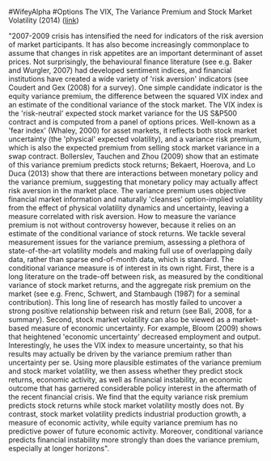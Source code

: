 #WifeyAlpha #Options 
The VIX, The Variance Premium and Stock Market Volatility (2014) ([link](https://www.ecb.europa.eu/pub/pdf/scpwps/ecbwp1675.pdf))

"2007-2009 crisis has intensified the need for indicators of the risk aversion of market participants. It has also become increasingly commonplace to assume that changes in risk appetites are an important determinant of asset prices. Not surprisingly, the behavioural finance literature (see e.g. Baker and Wurgler, 2007) had developed sentiment indices, and financial institutions have created a wide variety of 'risk aversion' indicators (see Coudert and Gex (2008) for a survey). One simple candidate indicator is the equity variance premium, the difference between the squared VIX index and an estimate of the conditional variance of the stock market. The VIX index is the 'risk-neutral' expected stock market variance for the US S&P500 contract and is computed from a panel of options prices. Well-known as a 'fear index' (Whaley, 2000) for asset markets, it reflects both stock market uncertainty (the 'physical' expected volatility), and a variance risk premium, which is also the expected premium from selling stock market variance in a swap contract. Bollerslev, Tauchen and Zhou (2009) show that an estimate of this variance premium predicts stock returns; Bekaert, Hoerova, and Lo Duca (2013) show that there are interactions between monetary policy and the variance premium, suggesting that monetary policy may actually affect risk aversion in the market place. The variance premium uses objective financial market information and naturally 'cleanses' option-implied volatility from the effect of physical volatility dynamics and uncertainty, leaving a measure correlated with risk aversion. How to measure the variance premium is not without controversy however, because it relies on an estimate of the conditional variance of stock returns. We tackle several measurement issues for the variance premium, assessing a plethora of state-of-the-art volatility models and making full use of overlapping daily data, rather than sparse end-of-month data, which is standard. The conditional variance measure is of interest in its own right. First, there is a long literature on the trade-off between risk, as measured by the conditional variance of stock market returns, and the aggregate risk premium on the market (see e.g. Frenc, Schwert, and Stambaugh (1987) for a seminal contribution). This long line of research has mostly failed to uncover a strong positive relationship between risk and return (see Bali, 2008, for a summary). Second, stock market volatility can also be viewed as a market-based measure of economic uncertainty. For example, Bloom (2009) shows that heightened 'economic uncertainty' decreased employment and output. Interestingly, he uses the VIX index to measure uncertainty, so that his results may actually be driven by the variance premium rather than uncertainty per se. Using more plausible estimates of the variance premium and stock market volatility, we then assess whether they predict stock returns, economic activity, as well as financial instability, an economic outcome that has garnered considerable policy interest in the aftermath of the recent financial crisis. We find that the equity variance risk premium predicts stock returns while stock market volatility mostly does not. By contrast, stock market volatility predicts industrial production growth, a measure of economic activity, while equity variance premium has no predictive power of future economic activity. Moreover, conditional variance predicts financial instability more strongly than does the variance premium, especially at longer horizons".